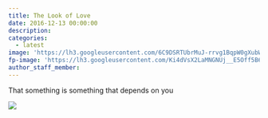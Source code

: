 ```yaml
---
title: The Look of Love
date: 2016-12-13 00:00:00
description:
categories:
  - latest
image: 'https://lh3.googleusercontent.com/6C9DSRTUbrMuJ-rrvg1BqpW0gXubWuPLrVO8XOZQrBIzfPgOpsiznj0jcKS6Tag0UwbEjk5VrxacvsOdugXS9Y11_nhYt4mo7hMu6fGSgcqd5HJnTsnpSEvGIfOZxN1lA3XuVza7QaOxC-prrv5WgDC36ccpEE8LeJxFRg1INIUyDSkSiRBN21MpkTJdlsHnmQtrEBKT15IdNFBmgw_BmZzeePozJw7qQMtwfJy_wg_O2PBnuvwsSpFM77JczvRWtpI1cE0Obqd31esUtTZdlBIwjIkTb-O8EbRgMKeU4qSxIOKCD1XvMEPm0AXvv5cCa1WoBJduOqHsmCqEKM17qpGvHXZCEGmM7FI6q5eqK4PPrNLhET1IFM7HYMcMx83Qz4WBBqXkYkkQ316wl4vCnZsk4I31mv-FzCpqC_bHDXCtkRen9u3PxrIyC_tGcoUBaiev5n8RoQ7wKORBuRBHESaqJOEetZ7Q-XDVgJgLOMawfQTef-JRfHXlL_OP1eiyGg6xNrrNQ7cOEv1_JuQu_Y31M79WgdoZG6QJWJgSAq7ldFxZnzb7jLEf18hX6lcvEXRIsPrrXjHHmaCo2Uo74FJ8EFEIEj3Rr6DCY9nsgSgxrQHoJxPc5Q=w1680-h510-no'
fp-image: 'https://lh3.googleusercontent.com/Ki4dVsX2LaMNGNUj__E5Off5B6DYsMiBKPM_-aDOJLY7Z3PIacf6TRlGB1u1tLNjT1zoHfA4u-ZOxb4QMlTZn1Qt0VgbXOzLXzo=w240-rj-e30'
author_staff_member:
---
```



That something is something that depends on you

![](https://lh3.googleusercontent.com/6C9DSRTUbrMuJ-rrvg1BqpW0gXubWuPLrVO8XOZQrBIzfPgOpsiznj0jcKS6Tag0UwbEjk5VrxacvsOdugXS9Y11_nhYt4mo7hMu6fGSgcqd5HJnTsnpSEvGIfOZxN1lA3XuVza7QaOxC-prrv5WgDC36ccpEE8LeJxFRg1INIUyDSkSiRBN21MpkTJdlsHnmQtrEBKT15IdNFBmgw_BmZzeePozJw7qQMtwfJy_wg_O2PBnuvwsSpFM77JczvRWtpI1cE0Obqd31esUtTZdlBIwjIkTb-O8EbRgMKeU4qSxIOKCD1XvMEPm0AXvv5cCa1WoBJduOqHsmCqEKM17qpGvHXZCEGmM7FI6q5eqK4PPrNLhET1IFM7HYMcMx83Qz4WBBqXkYkkQ316wl4vCnZsk4I31mv-FzCpqC_bHDXCtkRen9u3PxrIyC_tGcoUBaiev5n8RoQ7wKORBuRBHESaqJOEetZ7Q-XDVgJgLOMawfQTef-JRfHXlL_OP1eiyGg6xNrrNQ7cOEv1_JuQu_Y31M79WgdoZG6QJWJgSAq7ldFxZnzb7jLEf18hX6lcvEXRIsPrrXjHHmaCo2Uo74FJ8EFEIEj3Rr6DCY9nsgSgxrQHoJxPc5Q=s750-rj-v0-e30)